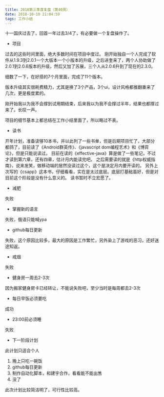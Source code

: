 ```yaml
---
title: 2018第三季度复盘（第40周）
date: 2018-10-10 21:04:59
tags: 工作小结
---
```


十一国庆过去了，回首一年过去3/4了，有必要做一个复盘操作了。

- 项目

过去的这些时间里面，绝大多数时间在项目中度过。
刚开始独自一个人完成了软件从1.9.3到2.0.1一个大版本一个小版本的升级，之后进奎来了，两个人协助做了2.0.1到2.0.6版本的升级，然后又加了苏展，三个人从2.0.6升到了现在的2.3.0。

细数了一下，在好搭的7个月里面，完成了11个版本。

版本升级其实很耗费精力，尤其是换了3个产品，3个ui，设计风格都推翻重来了几次，更是极度累的。

刚开始我以为我不会撑到试用期结束，后来我以为我不会撑过半年，结果也都撑过来了。长叹一声。

项目的细节基本上都总结在工作小结里面了，所以略过不表。

- 读书

开年计划，准备读够10本书，并以此列了一些书单，但是后期项目忙了，大部分都鸽了，目前读了《Android群英传》、《javascript dom编程艺术》和《博弈论》，但是只能说读过。
目前在读的《effective-java》算是做了一些笔记，不过才读到第六章，还有四章，估计月内能读完吧。
之后需要读的就是《http权威指南》，说来发笑，做移动端的居然没读过这个，这个是决定月内要开读的。
另外上次写的《csapp》这本书，仔细看看，实在是太过底层。底层打基础虽好，但是对目前这个阶段是没有什么意义的。
读书暂时不立宏愿了。

- 减肥

失败

- 掌握新的语言

失败，俄语只能喊ypa

- github每日更新

失败，这个原因比较多，最大的原因是工作繁忙，另外染上了游戏的恶习，还好迷途知返。

- 戒烟

失败

- 健身房一周去2-3次

因为搬家健身房卡已经转让，不能说失败吧，至少当时是每周都去2-3次

- 每日早饭必须要吃

成功

- 23:00前必须睡

失败

- 下一阶段计划

此计划只适合个人

1. 晚上只吃一碗饭
2. github每日更新
3. 制作自动化脚本，和建宇合作，看看能不能出售
4. 没了

此次计划比较简洁明了，可行性比较高。

















